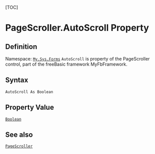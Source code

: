 [TOC]
# PageScroller.AutoScroll Property

## Definition
Namespace: [`My.Sys.Forms`](My.Sys.Forms.md)
`AutoScroll` is property of the PageScroller control, part of the freeBasic framework MyFbFramework.
## Syntax
```freeBasic
AutoScroll As Boolean
```
## Property Value
[`Boolean`]("https://www.freebasic.net/wiki/KeyPgBoolean")
## See also
[`PageScroller`](PageScroller.md)
